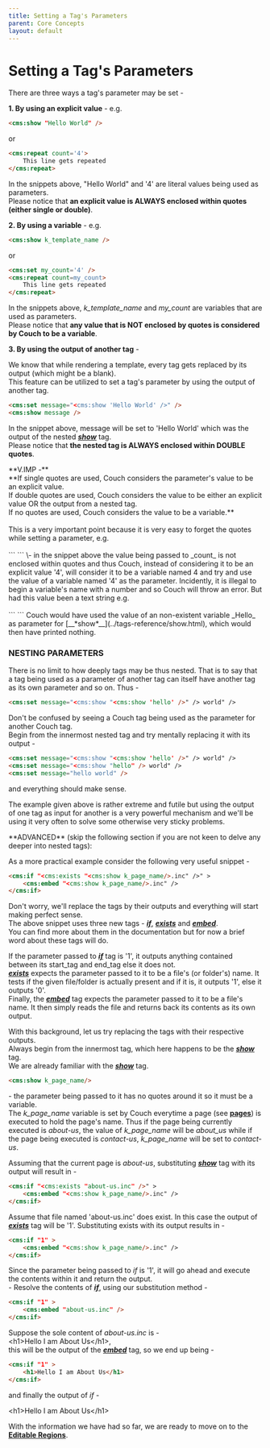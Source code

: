 ```yaml
---
title: Setting a Tag's Parameters
parent: Core Concepts
layout: default
---
```


# Setting a Tag's Parameters

There are three ways a tag's parameter may be set -

**1\. By using an explicit value** - e.g.

```html
<cms:show "Hello World" />
```

or

```html
<cms:repeat count='4'>
    This line gets repeated
</cms:repeat>
```

In the snippets above, "Hello World" and '4' are literal values being used as parameters.<br/>
Please notice that **an explicit value is ALWAYS enclosed within quotes (either single or double)**.

**2\. By using a variable** - e.g.

```html
<cms:show k_template_name />
```

or

```html
<cms:set my_count='4' />
<cms:repeat count=my_count>
    This line gets repeated
</cms:repeat>
```

In the snippets above, *k\_template\_name* and *my\_count* are variables that are used as parameters.<br/>
Please notice that **any value that is NOT enclosed by quotes is considered by Couch to be a variable**.

**3\. By using the output of another tag** -

We know that while rendering a template, every tag gets replaced by its output (which might be a blank).<br/>
This feature can be utilized to set a tag's parameter by using the output of another tag.

```html
<cms:set message="<cms:show 'Hello World' />" />
<cms:show message />
```

In the snippet above, message will be set to 'Hello World' which was the output of the nested [__*show*__](../tags-reference/show.html) tag.<br/>
Please notice that **the nested tag is ALWAYS enclosed within DOUBLE quotes**.

<p class="notice">
    **V.IMP -**<br/>
    **If single quotes are used, Couch considers the parameter's value to be an explicit value.<br/>
    If double quotes are used, Couch considers the value to be either an explicit value OR the output from a nested tag.<br/>
    If no quotes are used, Couch considers the value to be a variable.**<br/>
    <br/>
    This is a very important point because it is very easy to forget the quotes while setting a parameter, e.g.<br/><br/>
    ```
<cms:repeat count=4></cms:repeat>
    ```
    \- in the snippet above the value being passed to _count_ is not enclosed within quotes and thus Couch, instead of considering it to be an explicit value '4', will consider it to be a variable named 4 and try and use the value of a variable named '4' as the parameter. Incidently, it is illegal to begin a variable's name with a number and so Couch will throw an error. But had this value been a text string e.g.<br/><br/>
    ```
<cms:show var=Hello />
    ```
    Couch would have used the value of an non-existent variable _Hello_ as parameter for [__*show*__](../tags-reference/show.html), which would then have printed nothing.
</p>

### NESTING PARAMETERS

There is no limit to how deeply tags may be thus nested. That is to say that a tag being used as a parameter of another tag can itself have another tag as its own parameter and so on. Thus -

```html
<cms:set message="<cms:show "<cms:show 'hello' />" /> world" />
```

Don't be confused by seeing a Couch tag being used as the parameter for another Couch tag.<br/>
Begin from the innermost nested tag and try mentally replacing it with its output -

```html
<cms:set message="<cms:show "<cms:show 'hello' />" /> world" />
<cms:set message="<cms:show "hello" /> world" />
<cms:set message="hello world" />
```

and everything should make sense.

The example given above is rather extreme and futile but using the output of one tag as input for another is a very powerful mechanism and we'll be using it very often to solve some otherwise very sticky problems.

<p class="error">**ADVANCED** (skip the following section if you are not keen to delve any deeper into nested tags):</p>

As a more practical example consider the following very useful snippet -

```html
<cms:if "<cms:exists "<cms:show k_page_name/>.inc" />" >
    <cms:embed "<cms:show k_page_name/>.inc" />
</cms:if>
```

Don't worry, we'll replace the tags by their outputs and everything will start making perfect sense.<br/>
The above snippet uses three new tags - [__*if*__](../tags-reference/if.html), [__*exists*__](../tags-reference/exists.html) and [__*embed*__](../tags-reference/embed.html).<br/>
You can find more about them in the documentation but for now a brief word about these tags will do.

If the parameter passed to [__*if*__](../tags-reference/if.html) tag is '1', it outputs anything contained between its start\_tag and end\_tag else it does not.<br/>
[__*exists*__](../tags-reference/exists.html) expects the parameter passed to it to be a file's (or folder's) name. It tests if the given file/folder is actually present and if it is, it outputs '1', else it outputs '0'.<br/>
Finally, the [__*embed*__](../tags-reference/embed.html) tag expects the parameter passed to it to be a file's name. It then simply reads the file and returns back its contents as its own output.

With this background, let us try replacing the tags with their respective outputs.<br/>
Always begin from the innermost tag, which here happens to be the [__*show*__](../tags-reference/show.html) tag.<br/>
We are already familiar with the [__*show*__](../tags-reference/show.html) tag.

```html
<cms:show k_page_name/>
```

\- the parameter being passed to it has no quotes around it so it must be a variable.<br/>
The *k\_page\_name* variable is set by Couch everytime a page (see [**pages**](../cloned-pages.html)) is executed to hold the page's name. Thus if the page being currently executed is _about-us_, the value of *k\_page\_name* will be *about\_us* while if the page being executed is _contact-us_, *k\_page\_name* will be set to _contact-us_.

Assuming that the current page is _about-us_, substituting [__*show*__](../tags-reference/show.html) tag with its output will result in -

```html
<cms:if "<cms:exists "about-us.inc" />" >
    <cms:embed "<cms:show k_page_name/>.inc" />
</cms:if>
```

Assume that file named 'about-us.inc' does exist. In this case the output of [__*exists*__](../tags-reference/exists.html) tag will be '1'. Substituting exists with its output results in -

```html
<cms:if "1" >
    <cms:embed "<cms:show k_page_name/>.inc" />
</cms:if>
```

Since the parameter being passed to _if_ is '1', it will go ahead and execute the contents within it and return the output.<br/>
\- Resolve the contents of [__*if*__](../tags-reference/if.html), using our substitution method -

```html
<cms:if "1" >
    <cms:embed "about-us.inc" />
</cms:if>
```

Suppose the sole content of _about-us.inc_ is -<br/>
&lt;h1&gt;Hello I am About Us&lt;/h1&gt;,<br/>
this will be the output of the [__*embed*__](../tags-reference/embed.html) tag, so we end up being -

```html
<cms:if "1" >
    <h1>Hello I am About Us</h1>
</cms:if>
```

and finally the output of _if_ -

&lt;h1&gt;Hello I am About Us&lt;/h1&gt;

With the information we have had so far, we are ready to move on to the [**Editable Regions**](../editable-regions.html).
